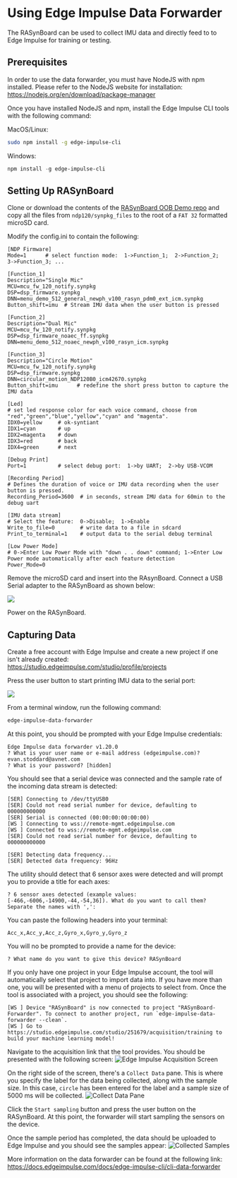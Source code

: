 # Using Edge Impulse Data Forwarder

The RASynBoard can be used to collect IMU data and directly feed to to Edge Impulse for training or testing.

## Prerequisites

In order to use the data forwarder, you must have NodeJS with npm installed. Please refer to the NodeJS website for installation: https://nodejs.org/en/download/package-manager

Once you have installed NodeJS and npm, install the Edge Impulse CLI tools with the following command:

MacOS/Linux:

```bash
sudo npm install -g edge-impulse-cli
```

Windows:

```Powershell
npm install -g edge-impulse-cli
```

## Setting Up RASynBoard

Clone or download the contents of the [RASynBoard OOB Demo repo](https://github.com/Avnet/RASynBoard-Out-of-Box-Demo) and copy all the files from `ndp120/synpkg_files` to the root of a `FAT 32` formatted microSD card.

Modify the config.ini to contain the following:

```
[NDP Firmware]
Mode=1      # select function mode:  1->Function_1;  2->Function_2;  3->Function_3; ...

[Function_1]
Description="Single Mic"
MCU=mcu_fw_120_notify.synpkg
DSP=dsp_firmware.synpkg
DNN=menu_demo_512_general_newph_v100_rasyn_pdm0_ext_icm.synpkg
Button_shift=imu  # Stream IMU data when the user button is pressed

[Function_2]
Description="Dual Mic"
MCU=mcu_fw_120_notify.synpkg
DSP=dsp_firmware_noaec_ff.synpkg
DNN=menu_demo_512_noaec_newph_v100_rasyn_icm.synpkg

[Function_3]
Description="Circle Motion"
MCU=mcu_fw_120_notify.synpkg
DSP=dsp_firmware.synpkg
DNN=circular_motion_NDP120B0_icm42670.synpkg
Button_shift=imu      # redefine the short press button to capture the IMU data

[Led]
# set led response color for each voice command, choose from "red","green","blue","yellow","cyan" and "magenta".
IDX0=yellow     # ok-syntiant
IDX1=cyan       # up
IDX2=magenta    # down
IDX3=red        # back
IDX4=green      # next

[Debug Print]
Port=1          # select debug port:  1->by UART;  2->by USB-VCOM

[Recording Period] 
# Defines the duration of voice or IMU data recording when the user button is pressed.
Recording_Period=3600  # in seconds, stream IMU data for 60min to the debug uart

[IMU data stream]
# Select the feature:  0->Disable;  1->Enable
Write_to_file=0        # write data to a file in sdcard
Print_to_terminal=1    # output data to the serial debug terminal

[Low Power Mode]
# 0->Enter Low Power Mode with "down . . down" command; 1->Enter Low Power mode automatically after each feature detection 
Power_Mode=0

```
Remove the microSD card and insert into the RAsynBoard. Connect a USB Serial adapter to the RASynBoard as shown below:

![](./assets/images/images/UartConnection.jpg "")

Power on the RASynBoard.

## Capturing Data

Create a free account with Edge Impulse and create a new project if one isn't already created: https://studio.edgeimpulse.com/studio/profile/projects

Press the user button to start printing IMU data to the serial port:

![](./assets/images/UserButton.jpg "")

From a terminal window, run the following command:

```bash
edge-impulse-data-forwarder
```

At this point, you should be prompted with your Edge Impulse credentials:

```
Edge Impulse data forwarder v1.20.0
? What is your user name or e-mail address (edgeimpulse.com)? evan.stoddard@avnet.com
? What is your password? [hidden]
```

You should see that a serial device was connected and the sample rate of the incoming data stream is detected:

```
[SER] Connecting to /dev/ttyUSB0
[SER] Could not read serial number for device, defaulting to 000000000000
[SER] Serial is connected (00:00:00:00:00:00)
[WS ] Connecting to wss://remote-mgmt.edgeimpulse.com
[WS ] Connected to wss://remote-mgmt.edgeimpulse.com
[SER] Could not read serial number for device, defaulting to 000000000000

[SER] Detecting data frequency...
[SER] Detected data frequency: 96Hz
```

The utility should detect that 6 sensor axes were detected and will prompt you to provide a title for each axes:

```
? 6 sensor axes detected (example values: [-466,-6006,-14900,-44,-54,36]). What do you want to call them? Separate the names with ',':
```

You can paste the following headers into your terminal:

```
Acc_x,Acc_y,Acc_z,Gyro_x,Gyro_y,Gyro_z
```

You will no be prompted to provide a name for the device:

```
? What name do you want to give this device? RASynBoard
```

If you only have one project in your Edge Impulse account, the tool will automatically select that project to import data into. If you have more than one, you will be presented with a menu of projects to select from. Once the tool is associated with a project, you should see the following:

```
[WS ] Device "RASynBoard" is now connected to project "RASynBoard-Forwarder". To connect to another project, run `edge-impulse-data-forwarder --clean`.
[WS ] Go to https://studio.edgeimpulse.com/studio/251679/acquisition/training to build your machine learning model!
```

Navigate to the acquisition link that the tool provides. You should be presented with the following screen:
![Edge Impulse Acquisition Screen](./assets/images/acq_landing_screen.png "Edge Impulse Acquisition Screen")

On the right side of the screen, there's a `Collect Data` pane. This is where you specify the label for the data being collected, along with the sample size. In this case, `circle` has been entered for the label and a sample size of 5000 ms will be collected.
![Collect Data Pane](./assets/images/acq_collect_data.png "Collect Data Pane")

Click the `Start sampling` button and press the user button on the RASynBoard. At this point, the forwarder will start sampling the sensors on the device.

Once the sample period has completed, the data should be uploaded to Edge Impulse and you should see the samples appear:
![Collected Samples](./assets/images//acq_sampled_data.png "Collected Samples")

More information on the data forwarder can be found at the following link: https://docs.edgeimpulse.com/docs/edge-impulse-cli/cli-data-forwarder